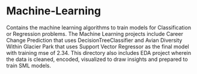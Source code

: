 # Machine-Learning
Contains the machine learning algorithms to train models for Classification or Regression problems. The Machine Learning projects include Career Change Prediction that uses DecisionTreeClassifier and Avian Diversity Within Glacier Park that uses Support Vector Regressor as the final model with training mse of 2.34. This directory also includes EDA project wherein the data is cleaned, encoded, visualized to draw insights and prepared to train SML models.
